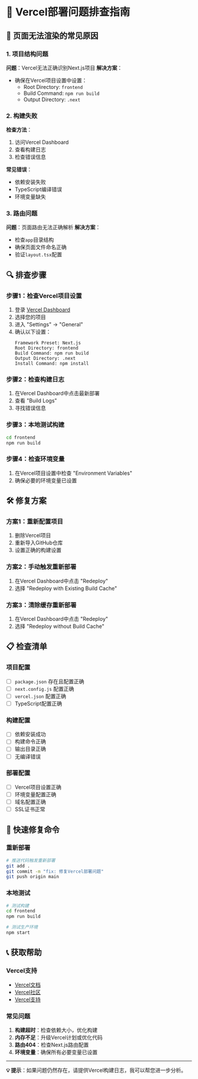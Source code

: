 # 🔧 Vercel部署问题排查指南

## 🚨 页面无法渲染的常见原因

### 1. 项目结构问题
**问题**：Vercel无法正确识别Next.js项目
**解决方案**：
- 确保在Vercel项目设置中设置：
  - Root Directory: `frontend`
  - Build Command: `npm run build`
  - Output Directory: `.next`

### 2. 构建失败
**检查方法**：
1. 访问Vercel Dashboard
2. 查看构建日志
3. 检查错误信息

**常见错误**：
- 依赖安装失败
- TypeScript编译错误
- 环境变量缺失

### 3. 路由问题
**问题**：页面路由无法正确解析
**解决方案**：
- 检查`app`目录结构
- 确保页面文件命名正确
- 验证`layout.tsx`配置

## 🔍 排查步骤

### 步骤1：检查Vercel项目设置
1. 登录 [Vercel Dashboard](https://vercel.com/dashboard)
2. 选择您的项目
3. 进入 "Settings" → "General"
4. 确认以下设置：
   ```
   Framework Preset: Next.js
   Root Directory: frontend
   Build Command: npm run build
   Output Directory: .next
   Install Command: npm install
   ```

### 步骤2：检查构建日志
1. 在Vercel Dashboard中点击最新部署
2. 查看 "Build Logs"
3. 寻找错误信息

### 步骤3：本地测试构建
```bash
cd frontend
npm run build
```

### 步骤4：检查环境变量
1. 在Vercel项目设置中检查 "Environment Variables"
2. 确保必要的环境变量已设置

## 🛠️ 修复方案

### 方案1：重新配置项目
1. 删除Vercel项目
2. 重新导入GitHub仓库
3. 设置正确的构建设置

### 方案2：手动触发重新部署
1. 在Vercel Dashboard中点击 "Redeploy"
2. 选择 "Redeploy with Existing Build Cache"

### 方案3：清除缓存重新部署
1. 在Vercel Dashboard中点击 "Redeploy"
2. 选择 "Redeploy without Build Cache"

## 📋 检查清单

### 项目配置
- [ ] `package.json` 存在且配置正确
- [ ] `next.config.js` 配置正确
- [ ] `vercel.json` 配置正确
- [ ] TypeScript配置正确

### 构建配置
- [ ] 依赖安装成功
- [ ] 构建命令正确
- [ ] 输出目录正确
- [ ] 无编译错误

### 部署配置
- [ ] Vercel项目设置正确
- [ ] 环境变量配置正确
- [ ] 域名配置正确
- [ ] SSL证书正常

## 🚀 快速修复命令

### 重新部署
```bash
# 推送代码触发重新部署
git add .
git commit -m "fix: 修复Vercel部署问题"
git push origin main
```

### 本地测试
```bash
# 测试构建
cd frontend
npm run build

# 测试生产环境
npm start
```

## 📞 获取帮助

### Vercel支持
- [Vercel文档](https://vercel.com/docs)
- [Vercel社区](https://github.com/vercel/vercel/discussions)
- [Vercel支持](https://vercel.com/support)

### 常见问题
1. **构建超时**：检查依赖大小，优化构建
2. **内存不足**：升级Vercel计划或优化代码
3. **路由404**：检查Next.js路由配置
4. **环境变量**：确保所有必要变量已设置

---

**💡 提示**：如果问题仍然存在，请提供Vercel构建日志，我可以帮您进一步分析。
